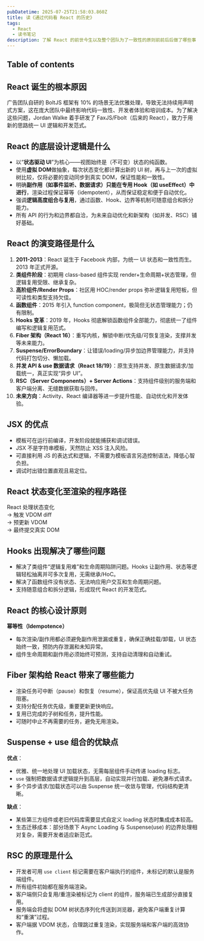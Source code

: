 ```yaml
---
pubDatetime: 2025-07-25T21:58:03.860Z
title: 读《通过代码看 React 的历史》
tags:
  - React
  - 读书笔记
description: 了解 React 的前世今生以及整个团队为了一致性的原则前前后后做了哪些事
---
```


## Table of contents

## React 诞生的根本原因

广告团队自研的 BoltJS 框架有 10% 的场景无法优雅处理，导致无法持续用声明式方案，这在庞大团队中最终影响代码一致性、开发者体验和培训成本。为了解决这些问题，Jordan Walke 着手研发了 FaxJS/Fbolt（后来的 React），致力于用新的思路统一 UI 逻辑和开发范式。

## React 的底层设计逻辑是什么

- 以“**状态驱动 UI**”为核心——视图始终是（不可变）状态的纯函数。
- 使用**虚拟 DOM**做抽象，每次状态变化都计算出新的 UI 树，再与上一次的虚拟树比较，仅将必要的变动同步到真实 DOM，保证性能和一致性。
- 明确**副作用（如事件监听、数据请求）只能在专用 Hook（如 useEffect）中进行**，渲染过程保证幂等（idempotent），从而保证稳定和便于自动优化。
- 强调**逻辑高度组合与复用**，通过函数、Hook、边界等机制可随意组合和拆分能力。
- 所有 API 的行为和边界都自洽，为未来自动优化和新架构（如并发、RSC）铺好基础。

## React 的演变路径是什么

1. **2011-2013**：React 诞生于 Facebook 内部，为统一 UI 状态和一致性而生。2013 年正式开源。
2. **类组件阶段**：初期用 class-based 组件实现 render+生命周期+状态管理，但逻辑复用受限、继承复杂。
3. **高阶组件/Render Props**：社区用 HOC/render props 弥补逻辑复用短板，但可读性和类型支持欠佳。
4. **函数组件**：2015 年引入 function component，极简但无状态管理能力；仍有限制。
5. **Hooks 变革**：2019 年，Hooks 彻底解锁函数组件全部能力，彻底统一了组件编写和逻辑复用范式。
6. **Fiber 架构（React 16）**：重写内核，解锁中断/优先级/可恢复渲染，支撑并发等未来能力。
7. **Suspense/ErrorBoundary**：让错误/loading/异步加边界管理能力，并支持代码打包切分、懒加载。
8. **并发 API & use 数据请求（React 18/19）**：原生支持并发、原生数据请求/加载统一，真正实现“异步 UI”。
9. **RSC（Server Components）+ Server Actions**：支持组件级别的服务端和客户端分离、无缝数据获取与回传。
10. **未来方向**：Activity、React 编译器等进一步提升性能、自动优化和开发体验。

## JSX 的优点

- 模板可在运行前编译，开发阶段就能捕获和调试错误。
- JSX 不是字符串模板，天然防止 XSS 注入风险。
- 可直接利用 JS 的表达式和逻辑，不需要为模板语言另造控制语法，降低心智负担。
- 调试时出错位置直观且易定位。

## React 状态变化至渲染的程序路径

React 处理状态变化  
→ 触发 VDOM diff  
→ 预更新 VDOM  
→ 最终提交真实 DOM

## Hooks 出现解决了哪些问题

- 解决了类组件“逻辑复用难”和生命周期陷阱问题。Hooks 让副作用、状态等逻辑轻松抽离并可多次复用，无需继承/HoC。
- 解决了函数组件没有状态、无法响应用户交互和生命周期问题。
- 支持随意组合和拆分逻辑，形成现代 React 的开发范式。

## React 的核心设计原则

**幂等性（Idempotence）**  
- 每次渲染/副作用都必须避免副作用泄漏或重复，确保正确挂载/卸载，UI 状态始终一致，预防内存泄漏和未知异常。
- 组件生命周期和副作用必须始终可预测，支持自动清理和自动重试。

## Fiber 架构给 React 带来了哪些能力

- 渲染任务可中断（pause）和恢复（resume），保证高优先级 UI 不被大任务阻塞。
- 支持分配任务优先级，重要更新更快响应。
- 复用已完成的子树和任务，提升性能。
- 可随时中止不再需要的任务，避免无用渲染。

## Suspense + use 组合的优缺点

**优点**：
- 优雅、统一地处理 UI 加载状态，无需每层组件手动传递 loading 标志。
- `use` 强制把数据请求逻辑提升到高层，自动实现并行加载、避免瀑布式请求。
- 多个异步请求/加载状态可以由 Suspense 统一收敛与管理，代码结构更清晰。

**缺点**：
- 某些第三方组件或老旧代码库需要显式自定义 loading 状态时集成成本较高。
- 生态迁移成本：部分场景下 Async Loading 与 Suspense(use) 的边界处理相对复杂，需要开发者适应新范式。

## RSC 的原理是什么

- 开发者可用 `use client` 标记需要在客户端执行的组件，未标记的默认是服务端组件。
- 所有组件初始都在服务端渲染。
- 客户端侧只会复用/重渲染被标记为 client 的组件，服务端已生成部分直接复用。
- 服务端会将虚拟 DOM 树状态序列化传送到浏览器，避免客户端重复计算和“重演”过程。
- 客户端据 VDOM 状态，合理跳过重复渲染，实现服务端和客户端的高效协作。